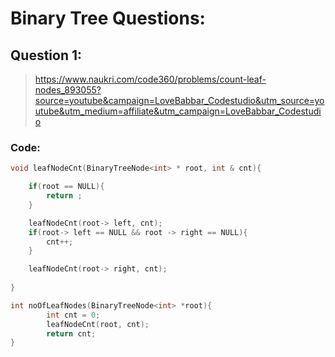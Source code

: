 # Binary Tree Questions: 

## Question 1:
> https://www.naukri.com/code360/problems/count-leaf-nodes_893055?source=youtube&campaign=LoveBabbar_Codestudio&utm_source=youtube&utm_medium=affiliate&utm_campaign=LoveBabbar_Codestudio

### Code: 
```C++
void leafNodeCnt(BinaryTreeNode<int> * root, int & cnt){

    if(root == NULL){
        return ;
    }

    leafNodeCnt(root-> left, cnt);
    if(root-> left == NULL && root -> right == NULL){
        cnt++;
    }

    leafNodeCnt(root-> right, cnt);
    
}

int noOfLeafNodes(BinaryTreeNode<int> *root){
        int cnt = 0;
        leafNodeCnt(root, cnt);
        return cnt;
}
```
